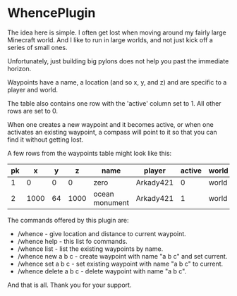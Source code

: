 # WhencePlugin

The idea here is simple. I often get lost when moving around my fairly large Minecraft world. And
I like to run in large worlds, and not just kick off a series of small ones.

Unfortunately, just building big pylons does not help you past the immediate horizon.

Waypoints have a name, a location (and so x, y, and z) and are specific to a player and world.

The table also contains one row with the 'active' column set to 1. All other rows are set to 0.

When one creates a new waypoint and it becomes active, or when one activates an existing waypoint,
a compass will point to it so that you can find it without getting lost.

A few rows from the waypoints table might look like this:

pk | x | y | z | name | player | active | world
--- | --- | --- | --- | --- | --- | --- | ---
1 | 0 | 0 | 0 | zero | Arkady421 | 0 | world
2 | 1000 | 64 | 1000 | ocean monument | Arkady421 | 1 | world

The commands offered by this plugin are:

* /whence - give location and distance to current waypoint.
* /whence help - this list fo commands.
* /whence list - list the existing waypoints by name.
* /whence new a b c - create waypoint with name \"a b c\" and set current.
* /whence set a b c - set existing waypoint with name \"a b c\" to current.
* /whence delete a b c - delete waypoint with name \"a b c\".

And that is all. Thank you for your support.

